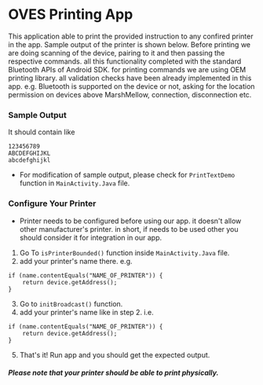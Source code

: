 # OVES Printing App


This application able to print the provided instruction to any confired printer in the app. Sample output of the 
printer is shown below. Before printing we are doing scanning of the device, pairing to it and then passing the respective commands.
all this functionality completed with the standard Bluetooth APIs of Android SDK. for printing commands we are using OEM printing library.
all validation checks have been already implemented in this app. e.g. Bluetooth is supported on the device or not, asking for the location permission 
on devices above MarshMellow, connection, disconnection etc.

### Sample Output
It should contain like
```
123456789
ABCDEFGHIJKL
abcdefghijkl
```

- For modification of sample output, please check for `PrintTextDemo` function in `MainActivity.Java` file.

### Configure Your Printer
- Printer needs to be configured before using our app. it doesn't allow other manufacturer's printer. in short, if needs to be used other you should 
consider it for integration in our app.

1. Go To `isPrinterBounded()` function inside `MainActivity.Java` file.
2. add your printer's name there. 
e.g. 
```
if (name.contentEquals("NAME_OF_PRINTER")) {
    return device.getAddress();
}
```
3. Go to `initBroadcast()` function.
4. add your printer's name like in step 2.
i.e.
```
if (name.contentEquals("NAME_OF_PRINTER")) {
    return device.getAddress();
}
```
5. That's it! Run app and you should get the expected output.

##### Please note that your printer should be able to print physically.
 